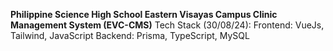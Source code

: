 **Philippine Science High School Eastern Visayas Campus Clinic Management System (EVC-CMS)**
Tech Stack (30/08/24):
Frontend: VueJs, Tailwind, JavaScript
Backend: Prisma, TypeScript, MySQL
